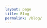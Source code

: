 ```yaml
---
layout: page
title: Blog
permalink: /blog/
---
```


<div class="tumblr">
    <script type="text/javascript" src="http://lucymakesgames.tumblr.com/js"></script>
</div>
